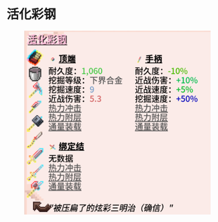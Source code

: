 # 活化彩钢

<figure><img src="../../.gitbook/assets/153401.png" alt=""><figcaption></figcaption></figure>
